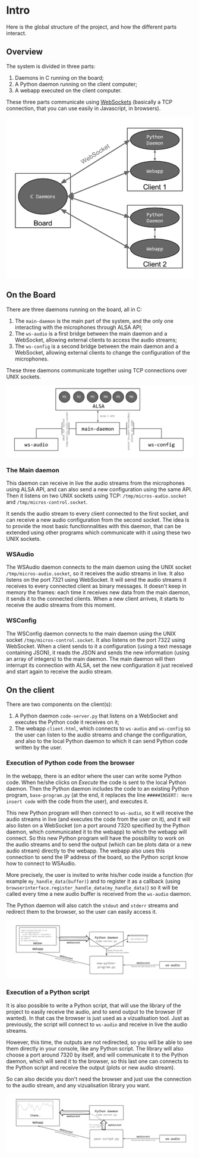 # Intro

Here is the global structure of the project, and how the different parts interact.

## Overview

The system is divided in three parts:

1. Daemons in C running on the board;
2. A Python daemon running on the client computer;
3. A webapp executed on the client computer.

These three parts communicate using [WebSockets](https://en.wikipedia.org/wiki/WebSocket) (basically a TCP connection, that you can use easily in Javascript, in browsers).

![Large overview](img/overview-large.svg)

## On the Board

There are three daemons running on the board, all in C:

1. The `main-daemon` is the main part of the system, and the only one interacting with the microphones through ALSA API;
2. The `ws-audio` is a first bridge between the main daemon and a WebSocket, allowing external clients to access the audio streams;
3. The `ws-config` is a second bridge between the main daemon and a WebSocket, allowing external clients to change the configuration of the microphones.

These three daemons communicate together using TCP connections over UNIX sockets.

![Overview board](img/overview-board.svg)

### The Main daemon

This daemon can receive in live the audio streams from the microphones using ALSA API, and can also send a new configuration using the same API.
Then it listens on two UNIX sockets using TCP: `/tmp/micros-audio.socket` and `/tmp/micros-control.socket`.

It sends the audio stream to every client connected to the first socket, and can receive a new audio configuration from the second socket.
The idea is to provide the most basic functionnalities with this daemon, that can be extended using other programs which communicate with it using these two UNIX sockets.

### WSAudio

The WSAudio daemon connects to the main daemon using the UNIX socket `/tmp/micros-audio.socket`, so it receives the audio streams in live.
It also listens on the port 7321 using WebSocket.
It will send the audio streams it receives to every connected client as binary messages.
It doesn't keep in memory the frames: each time it receives new data from the main daemon, it sends it to the connected clients.
When a new client arrives, it starts to receive the audio streams from this moment.

### WSConfig

The WSConfig daemon connects to the main daemon using the UNIX socket `/tmp/micros-control.socket`.
It also listens on the port 7322 using WebSocket.
When a client sends to it a configuration (using a text message containing JSON), it reads the JSON and sends the new information (using an array of integers) to the main daemon.
The main daemon will then interrupt its connection with ALSA, set the new configuration it just received and start again to receive the audio stream.

## On the client

There are two components on the client(s):

1. A Python daemon `code-server.py` that listens on a WebSocket and executes the Python code it receives on it;
2. The webapp `client.html`, which connects to `ws-audio` and `ws-config` so the user can listen to the audio streams and change the configuration, and also to the local Python daemon to which it can send Python code written by the user.

### Execution of Python code from the browser

In the webapp, there is an editor where the user can write some Python code.
When he/she clicks on *Execute* the code is sent to the local Python daemon.
Then the Python daemon includes the code to an existing Python program, `base-program.py` (at the end, it replaces the line `#####INSERT: Here insert code` with the code from the user), and executes it.

This new Python program will then connect to `ws-audio`, so it will receive the audio streams in live (and executes the code from the user on it), and it will also listen on a WebSocket (on a port around 7320 specified by the Python daemon, which communicated it to the webapp) to which the webapp will connect.
So this new Python program will have the possibility to work on the audio streams and to send the output (which can be plots data or a new audio stream) directly to the webapp.
The webapp also uses this connection to send the IP address of the board, so the Python script know how to connect to WSAudio.

More precisely, the user is invited to write his/her code inside a function (for example `my_handle_data(buffer)`) and to register it as a callback (using `browserinterface.register_handle_data(my_handle_data)`) so it will be called every time a new audio buffer is received from the `ws-audio` daemon.

The Python daemon will also catch the `stdout` and `stderr` streams and redirect them to the browser, so the user can easily access it.

![Overview client](img/overview-client.svg)


### Execution of a Python script

It is also possible to write a Python script, that will use the library of the project to easily receive the audio, and to send output to the browser (if wanted).
In that cas the browser is just used as a vizualisation tool.
Just as previously, the script will connect to `ws-audio` and receive in live the audio streams.

However, this time, the outputs are not redirected, so you will be able to see them directly in your console, like any Python script.
The library will also choose a port around 7320 by itself, and will communicate it to the Python daemon, which will send it to the browser, so this last one can connects to the Python script and receive the output (plots or new audio stream).

So can also decide you don't need the browser and just use the connection to the audio stream, and any vizualisation library you want.

![Overview script](img/overview-client-script.svg)

